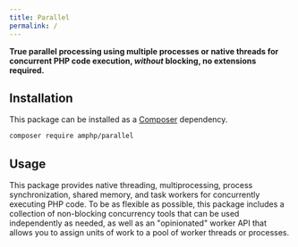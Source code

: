 ```yaml
---
title: Parallel
permalink: /
---
```

**True parallel processing using multiple processes or native threads for concurrent PHP code execution, *without* blocking, no extensions required.**

## Installation

This package can be installed as a [Composer](https://getcomposer.org/) dependency.

```bash
composer require amphp/parallel
```

## Usage

This package provides native threading, multiprocessing, process synchronization, shared memory, and task workers for concurrently executing PHP code. To be as flexible as possible, this package includes a collection of non-blocking concurrency tools that can be used independently as needed, as well as an "opinionated" worker API that allows you to assign units of work to a pool of worker threads or processes.
